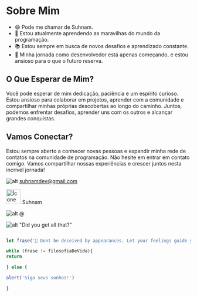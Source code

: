 # Sobre Mim

- 😄 Pode me chamar de Suhnam.
- 🌱 Estou atualmente aprendendo as maravilhas do mundo da programação.
- 📚 Estou sempre em busca de novos desafios e aprendizado constante.
- 🚀 Minha jornada como desenvolvedor está apenas começando, e estou ansioso para o que o futuro reserva.

## O Que Esperar de Mim?

Você pode esperar de mim dedicação, paciência e um espírito curioso. Estou ansioso para colaborar em projetos, aprender com a comunidade e compartilhar minhas próprias descobertas ao longo do caminho. Juntos, podemos enfrentar desafios, aprender uns com os outros e alcançar grandes conquistas.

## Vamos Conectar?

Estou sempre aberto a conhecer novas pessoas e expandir minha rede de contatos na comunidade de programação. Não hesite em entrar em contato comigo. Vamos compartilhar nossas experiências e crescer juntos nesta incrível jornada!

![alt](https://media.discordapp.net/attachments/1162873756096671765/1162896583768154233/icons8-email-100.png?ex=653d9ad7&is=652b25d7&hm=706e9ffccb91c3e74cdd0af86d976e085b089401c8447a28c9f615dbe37b340a&=&width=40&height=40 "Title") suhnamdev@gmail.com

<img src="https://media.discordapp.net/attachments/1162873756096671765/1162889165856329768/icons8-discord-100_1.png?ex=653d93ee&is=652b1eee&hm=72760996638172df87c8e4735fb3e53e62512cc40cde4561d1452d1fb57d4abb&=&width=125&height=125" alt="Ícone Pequeno" width="40" height="40"> Suhnam

![alt](https://media.discordapp.net/attachments/1162873756096671765/1162896553543995464/icons8-insta-64.png?ex=653d9acf&is=652b25cf&hm=3710601bbd092e52c7ca1df9c17d87fa96698478eb28e05d000638dbe051a877&=&width=40&height=40 "Title") @

![alt](https://i.pinimg.com/originals/aa/58/c0/aa58c067330b33cf97a0f8a61a19e241.gif "Title")  "Did you get all that?"

```javaScript

let frase('🌙 Dont be deceived by appearances. Let your feelings guide you and the true path will open before you')

while (frase != filosofiaDeVida){
return

} else {

alert('Siga seus sonhos!')

}

```
